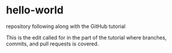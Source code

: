 # hello-world
repository following along with the GitHub tutorial

This is the edit called for in the part of the tutorial where branches, commits, and pull requests is covered.
